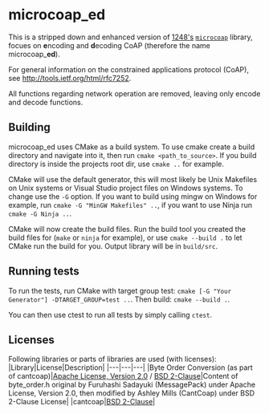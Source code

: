 microcoap_ed
============

This is a stripped down and enhanced version of [1248's](https://github.com/1248) [```microcoap```](https://github.com/1248/microcoap) library, focues on **e**ncoding and **d**ecoding CoAP (therefore the name microcoap_**ed**).

For general information on the constrained applications protocol (CoAP), see http://tools.ietf.org/html/rfc7252.

All functions regarding network operation are removed, leaving only encode and decode functions.

## Building
microcoap_ed uses CMake as a build system. To use cmake create a build directory and navigate into it, then run 
`cmake <path_to_source>`. If you build directory is inside the projects root dir, use `cmake ..` for example.

CMake will use the default generator, this will most likely be Unix Makefiles on Unix systems or Visual Studio project 
files on Windows systems. To change use the `-G` option. If you want to build using mingw on Windows for example, run
`cmake -G "MinGW Makefiles" ..`, if you want to use Ninja run `cmake -G Ninja ..`.

CMake will now create the build files. Run the build tool you created the build files for 
(`make` or `ninja` for example), or use `cmake --build .` to let CMake run the build for you. Output library will be in
`build/src`.

## Running tests
To run the tests, run CMake with target group test: `cmake [-G "Your Generator"] -DTARGET_GROUP=test ..`.
Then build: `cmake --build .`.

You can then use ctest to run all tests by simply calling `ctest`.


## Licenses
Following libraries or parts of libraries are used (with licenses):
|Library|License|Description|
|---|---|---|
|Byte Order Conversion (as part of cantcoap)|[Apache License, Version 2.0](http://www.apache.org/licenses/LICENSE-2.0) / [BSD 2-Clause](https://github.com/staropram/cantcoap/blob/master/LICENSE)|Content of byte_order.h original by Furuhashi Sadayuki (MessagePack) under Apache License, Version 2.0, then modified by Ashley Mills (CantCoap) under BSD 2-Clause License|
|cantcoap|[BSD 2-Clause](https://github.com/staropram/cantcoap/blob/master/LICENSE)|
